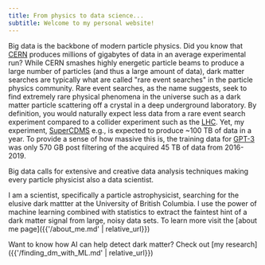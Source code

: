 ```yaml
---
title: From physics to data science...
subtitle: Welcome to my personal website!
---
```


Big data is the backbone of modern particle physics. Did you know that [CERN](https://home.cern/science/computing/storage) produces millions of gigabytes of data in an average experimental run? While CERN smashes highly energetic particle beams to produce a large number of particles (and thus a large amount of data), dark matter searches are typically what are called "rare event searches" in the particle physics community. Rare event searches, as the name suggests, seek to find extremely rare physical phenomena in the universe such as a dark matter particle scattering off a crystal in a deep underground laboratory. By definition, you would naturally expect less data from a rare event search experiment compared to a collider experiment such as the [LHC](https://home.cern/science/accelerators/large-hadron-collider). Yet, my experiment, [SuperCDMS](https://supercdms.slac.stanford.edu/) e.g., is expected to produce ~100 TB of data in a year. To provide a sense of how massive this is, the training data for [GPT-3](https://arxiv.org/pdf/2005.14165.pdf) was only 570 GB post filtering of the acquired 45 TB of data from 2016-2019.

Big data calls for extensive and creative data analysis techniques making every particle physicist also a data scientist.

I am a scientist, specifically a particle astrophysicist, searching for the elusive dark mattter at the University of British Columbia. I use the power of machine learning combined with statistics to extract the faintest hint of a dark matter signal from large, noisy data sets. To learn more visit the [about me page]({{'/about_me.md' | relative_url}})

Want to know how AI can help detect dark matter? Check out [my research]({{'/finding_dm_with_ML.md' | relative_url}})